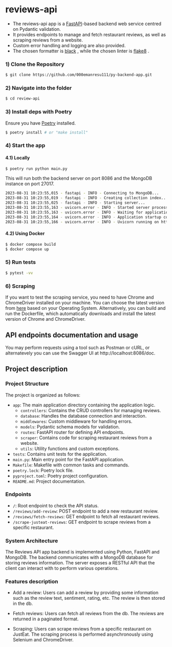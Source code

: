 # reviews-api
- The reviews-api app is a [FastAPI](https://fastapi.tiangolo.com)-based backend web service centred on Pydantic validation.
- It provides endpoints to manage and fetch restaurant reviews, as well as scraping reviews from a website.
- Custom error handling and logging are also provided.
- The chosen formatter is [black](https://github.com/psf/black) , while the chosen linter is [flake8](https://pypi.org/project/flake8/) .

### 1) Clone the Repository
```bash
$ git clone https://github.com/000emanresu111/py-backend-app.git
```
### 2) Navigate into the folder
```bash
$ cd review-api
```
### 3) Install deps with Poetry

Ensure you have [Poetry](https://python-poetry.org) installed.

```bash
$ poetry install # or "make install"
```

### 4) Start the app

#### 4.1) Locally
```bash
$ poetry run python main.py
```
This will run both the backend server on port 8086 and the MongoDB instance on port 27017.

```bash
2023-08-31 10:23:55,015 - fastapi - INFO - Connecting to MongoDB...
2023-08-31 10:23:55,019 - fastapi - INFO - Creating collection index...
2023-08-31 10:23:55,025 - fastapi - INFO - Starting server...
2023-08-31 10:23:55,163 - uvicorn.error - INFO - Started server process [25648]
2023-08-31 10:23:55,163 - uvicorn.error - INFO - Waiting for application startup.
2023-08-31 10:23:55,164 - uvicorn.error - INFO - Application startup complete.
2023-08-31 10:23:55,166 - uvicorn.error - INFO - Uvicorn running on http://0.0.0.0:8086 (Press CTRL+C to quit)
```

#### 4.2) Using Docker
```bash
$ docker compose build
$ docker compose up
```

### 5) Run tests
```bash
$ pytest -vv
```

### 6) Scraping
If you want to test the scraping service, you need to have Chrome and ChromeDriver installed on your machine.
You can choose the latest version from [here](https://googlechromelabs.github.io/chrome-for-testing/#stable) based on your Operating System.
Alternatively, you can build and run the Dockerfile, which automatically downloads and install the latest version of Chrome and ChromeDriver.

## API endpoints documentation and usage
You may perform requests using a tool such as Postman or cURL, or alternatevely you can use the Swagger UI at http://localhost:8086/doc.

## Project description

### Project Structure

The project is organized as follows:

- `app`: The main application directory containing the application logic.
  - `controllers`: Contains the CRUD controllers for managing reviews.
  - `database`: Handles the database connection and interaction.
  - `middlewares`: Custom middleware for handling errors.
  - `models`: Pydantic schema models for validation.
  - `routes`: FastAPI router for defining API endpoints.
  - `scraper`: Contains code for scraping restaurant reviews from a website.
  - `utils`: Utility functions and custom exceptions.
- `tests`: Contains unit tests for the application.
- `main.py`: Main entry point for the FastAPI application.
- `Makefile`: Makefile with common tasks and commands.
- `poetry.lock`: Poetry lock file.
- `pyproject.toml`: Poetry project configuration.
- `README.md`: Project documentation.

### Endpoints

- `/`: Root endpoint to check the API status.
- `/reviews/add-review`: POST endpoint to add a new restaurant review.
- `/reviews/fetch-reviews`: GET endpoint to fetch all restaurant reviews.
- `/scrape-justeat-reviews`: GET endpoint to scrape reviews from a specific restaurant.

### System Architecture
The Reviews API app backend is implemented using Python, FastAPI and MongoDB.
The backend communicates with a MongoDB database for storing reviews information. 
The server exposes a RESTful API that the client can interact with to perform various operations.

### Features description
- Add a review:
Users can add a review by providing some information such as the review text, sentiment, rating, etc. The review is then stored in the db.

- Fetch reviews:
Users can fetch all reviews from the db. The reviews are returned in a paginated format.

- Scraping:
Users can scrape reviews from a specific restaurant on JustEat. The scraping process is performed asynchronously using Selenium and ChromeDriver.
